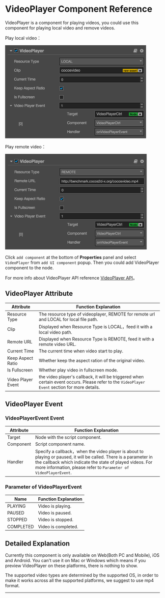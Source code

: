 # VideoPlayer Component Reference

VideoPlayer is a component for playing videos, you could use this component for playing local video and remove videos.

Play local video：

![videoplayer](./videoplayer/videoplayer.png)

Play remote video：

![videoplayer-remote](./videoplayer/videoplayer-remote.png)

Click `add component` at the bottom of **Properties** panel and select `VideoPlayer` from `add UI component` popup.
Then you could add VideoPlayer component to the node.

For more info about VideoPlayer API reference [VideoPlayer API](../api/classes/VideoPlayer.html)。

## VideoPlayer Attribute

| Attribute | Function Explanation
|-------- | ----------- |
| Resource Type| The resource type of videoplayer, REMOTE for remote url and LOCAL for local file path.
| Clip | Displayed when Resource Type is LOCAL，feed it with a local video path.
| Remote URL | Displayed when Resource Type is REMOTE, feed it with a remote video URL.
| Current Time | The current time when video start to play.
| Keep Aspect Ratio | Whether keep the aspect ration of the original video.
| Is Fullscreen| Whether play video in fullscreen mode.
| Video Player Event| the video player's callback, it will be triggered when certain event occurs. Please refer to the `VideoPlayer Event` section for more details.

## VideoPlayer Event

### VideoPlayerEvent Event
| Attribute |   Function Explanation
| -------------- | ----------- |
|Target| Node with the script component.
|Component| Script component name.
|Handler| Specify a callback，when the video player is about to playing or paused, it will be called. There is a parameter in the callback which indicate the state of played videos. For more information, please refer to `Parameter of VideoPlayerEvent`.

### Parameter of VideoPlayerEvent

| Name |   Function Explanation
| -------------- | ----------- |
|PLAYING| Video is playing.
|PAUSED| Video is paused.
|STOPPED| Video is stopped.
|COMPLETED| Video is completed.

## Detailed Explanation
Currently this component is only available on Web(Both PC and Mobile), iOS and Android.
You can't use it on Mac or Windows which means if you preview VideoPlayer on these platforms, there is nothing to show.

The supported video types are determined by the supported OS, in order to make it works across all the supported platforms,
we suggest to use mp4 format.

<hr>
